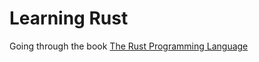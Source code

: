 # Learning Rust

Going through the book [The Rust Programming Language][0]

[0]: https://doc.rust-lang.org/stable/book/
